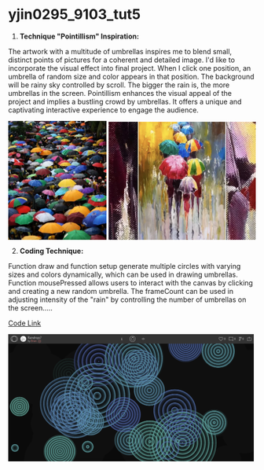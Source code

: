 # yjin0295_9103_tut5

1. **Technique "Pointillism" Inspiration:**

The artwork with a multitude of umbrellas inspires me to blend small, distinct points of pictures for a coherent and detailed image. I'd like to incorporate the visual effect into final project. When I click one position, an umbrella of random size and color appears in that position. The background will be rainy sky controlled by scroll. The bigger the rain is, the more umbrellas in the screen. Pointillism enhances the visual appeal of the project and implies a bustling crowd by umbrellas. It offers a unique and captivating interactive experience to engage the audience. 

<div style="display: flex; justify-content: space-between;width: 100%;">
     <img src="/assets/umbrella1.jpeg" alt="The umbrellas are beautiful!" title="umbrella" width="200">
    <img src="/assets/umbrella3.jpg" alt="The umbrellas are beautiful!" title="umbrella" width="300">
</div>


2. **Coding Technique:**

Function draw and function setup generate multiple circles with varying sizes and colors dynamically, which can be used in drawing umbrellas. Function mousePressed allows users to interact with the canvas by clicking and creating a new random umbrella. The frameCount can be used in adjusting intensity of the "rain" by controlling the number of umbrellas on the screen.....

[Code Link](https://openprocessing.org/sketch/1994580)

 <img src="/assets/rain.png" alt="Rains!" title="rain" width="500">